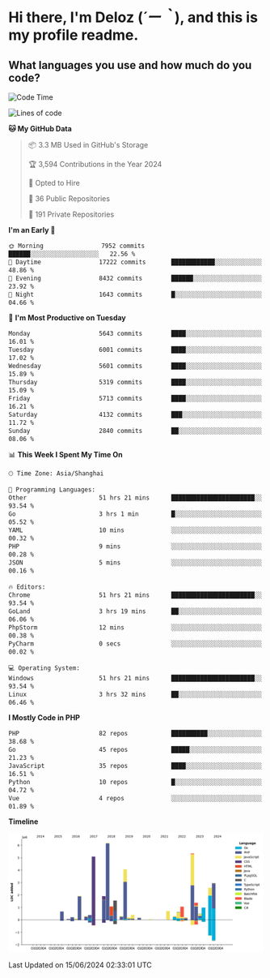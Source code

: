 # **Hi there, I'm Deloz (*´ー｀*), and this is my profile readme.**

## **What languages you use and how much do you code?**

<!--START_SECTION:waka-->
![Code Time](http://img.shields.io/badge/Code%20Time-4%2C207%20hrs%2047%20mins-blue)

![Lines of code](https://img.shields.io/badge/From%20Hello%20World%20I%27ve%20Written-40.9%20million%20lines%20of%20code-blue)

**🐱 My GitHub Data** 

> 📦 3.3 MB Used in GitHub's Storage 
 > 
> 🏆 3,594 Contributions in the Year 2024
 > 
> 💼 Opted to Hire
 > 
> 📜 36 Public Repositories 
 > 
> 🔑 191 Private Repositories 
 > 
**I'm an Early 🐤** 

```text
🌞 Morning                7952 commits        ██████░░░░░░░░░░░░░░░░░░░   22.56 % 
🌆 Daytime                17222 commits       ████████████░░░░░░░░░░░░░   48.86 % 
🌃 Evening                8432 commits        ██████░░░░░░░░░░░░░░░░░░░   23.92 % 
🌙 Night                  1643 commits        █░░░░░░░░░░░░░░░░░░░░░░░░   04.66 % 
```
📅 **I'm Most Productive on Tuesday** 

```text
Monday                   5643 commits        ████░░░░░░░░░░░░░░░░░░░░░   16.01 % 
Tuesday                  6001 commits        ████░░░░░░░░░░░░░░░░░░░░░   17.02 % 
Wednesday                5601 commits        ████░░░░░░░░░░░░░░░░░░░░░   15.89 % 
Thursday                 5319 commits        ████░░░░░░░░░░░░░░░░░░░░░   15.09 % 
Friday                   5713 commits        ████░░░░░░░░░░░░░░░░░░░░░   16.21 % 
Saturday                 4132 commits        ███░░░░░░░░░░░░░░░░░░░░░░   11.72 % 
Sunday                   2840 commits        ██░░░░░░░░░░░░░░░░░░░░░░░   08.06 % 
```


📊 **This Week I Spent My Time On** 

```text
🕑︎ Time Zone: Asia/Shanghai

💬 Programming Languages: 
Other                    51 hrs 21 mins      ███████████████████████░░   93.54 % 
Go                       3 hrs 1 min         █░░░░░░░░░░░░░░░░░░░░░░░░   05.52 % 
YAML                     10 mins             ░░░░░░░░░░░░░░░░░░░░░░░░░   00.32 % 
PHP                      9 mins              ░░░░░░░░░░░░░░░░░░░░░░░░░   00.28 % 
JSON                     5 mins              ░░░░░░░░░░░░░░░░░░░░░░░░░   00.16 % 

🔥 Editors: 
Chrome                   51 hrs 21 mins      ███████████████████████░░   93.54 % 
GoLand                   3 hrs 19 mins       ██░░░░░░░░░░░░░░░░░░░░░░░   06.06 % 
PhpStorm                 12 mins             ░░░░░░░░░░░░░░░░░░░░░░░░░   00.38 % 
PyCharm                  0 secs              ░░░░░░░░░░░░░░░░░░░░░░░░░   00.02 % 

💻 Operating System: 
Windows                  51 hrs 21 mins      ███████████████████████░░   93.54 % 
Linux                    3 hrs 32 mins       ██░░░░░░░░░░░░░░░░░░░░░░░   06.46 % 
```

**I Mostly Code in PHP** 

```text
PHP                      82 repos            ██████████░░░░░░░░░░░░░░░   38.68 % 
Go                       45 repos            █████░░░░░░░░░░░░░░░░░░░░   21.23 % 
JavaScript               35 repos            ████░░░░░░░░░░░░░░░░░░░░░   16.51 % 
Python                   10 repos            █░░░░░░░░░░░░░░░░░░░░░░░░   04.72 % 
Vue                      4 repos             ░░░░░░░░░░░░░░░░░░░░░░░░░   01.89 % 
```



**Timeline**

![Lines of Code chart](https://raw.githubusercontent.com/deloz/deloz/main/assets/bar_graph.png)


 Last Updated on 15/06/2024 02:33:01 UTC
<!--END_SECTION:waka-->
